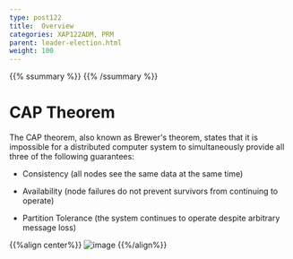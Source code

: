 ```yaml
---
type: post122
title:  Overview
categories: XAP122ADM, PRM
parent: leader-election.html
weight: 100
---
```


{{% ssummary %}}  {{% /ssummary %}}



# CAP Theorem
The CAP theorem, also known as Brewer's theorem, states that it is impossible for a distributed computer system to simultaneously provide all three of the following guarantees:

* Consistency (all nodes see the same data at the same time)

* Availability (node failures do not prevent survivors from continuing to operate)

* Partition Tolerance (the system continues to operate despite arbitrary message loss)

{{%align center%}}
![image](/attachment_files/cap.png)
{{%/align%}}

